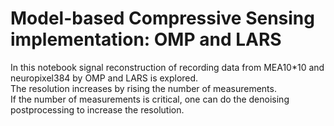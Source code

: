 # Model-based Compressive Sensing implementation: OMP and LARS
In this notebook signal reconstruction of recording data from MEA10*10 and neuropixel384 by OMP and LARS is explored.<br>
The resolution increases by rising the number of measurements.<br>
If the number of measurements is critical, one can do the denoising postprocessing to increase the resolution.<br>
